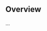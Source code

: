 <!-- Note: Please must use one of our issue templates to file an issue! 🛑 -->
<!-- 👉 https://github.com/Tobbe/codemodder/issues/new/choose 👈 -->
<!-- **Issues that should have been filed with a template will be closed without action, and we will ask you to use a template.** -->

<!-- This blank issue template is only for issues that don't fit any of the templates. -->

## Overview

...
